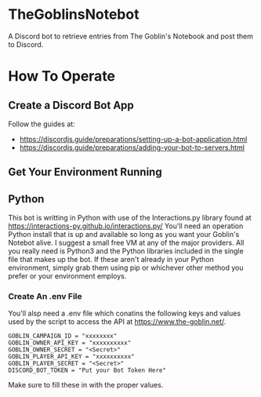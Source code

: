 # TheGoblinsNotebot
A Discord bot to retrieve entries from The Goblin's Notebook and post them to Discord.

# How To Operate

## Create a Discord Bot App
Follow the guides at:
  - https://discordjs.guide/preparations/setting-up-a-bot-application.html
  - https://discordjs.guide/preparations/adding-your-bot-to-servers.html

## Get Your Environment Running

## Python
This bot is writting in Python with use of the Interactions.py library found at https://interactions-py.github.io/interactions.py/
You'll need an operation Python install that is up and available so long as you want your Goblin's Notebot alive.  I suggest a small free VM at any of the major providers.  All you really need is Python3 and the Python libraries included in the single file that makes up the bot. If these aren't already in your Python environment, simply grab them using pip or whichever other method you prefer or your environment employs.
 
### Create An .env File 
You'll alsp need a .env file which conatins the following keys and values used by the script to access the API at https://www.the-goblin.net/.  

```
GOBLIN_CAMPAIGN_ID = "xxxxxxxx"
GOBLIN_OWNER_API_KEY = "xxxxxxxxxx"
GOBLIN_OWNER_SECRET = "<Secret>"
GOBLIN_PLAYER_API_KEY = "xxxxxxxxxx"
GOBLIN_PLAYER_SECRET = "<Secret>"
DISCORD_BOT_TOKEN = "Put your Bot Token Here"
```
Make sure to fill these in with the proper values.
